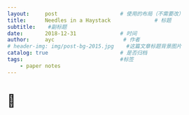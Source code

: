 ```yaml
---
layout:     post                    # 使用的布局（不需要改）
title:      Needles in a Haystack              # 标题 
subtitle:    #副标题
date:       2018-12-31              # 时间
author:     ayc                      # 作者
# header-img: img/post-bg-2015.jpg    #这篇文章标题背景图片
catalog: true                       # 是否归档
tags:                               #标签
    - paper notes
---
```


# 🍛
